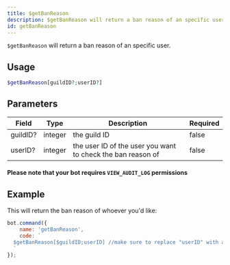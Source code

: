 ```yaml
---
title: $getBanReason
description: $getBanReason will return a ban reason of an specific user.
id: getBanReason
---
```


`$getBanReason` will return a ban reason of an specific user.

## Usage

```php
$getBanReason[guildID?;userID?]
```

## Parameters

| Field    | Type    | Description                                                 | Required |
|----------|---------|-------------------------------------------------------------|----------|
| guildID? | integer | the guild ID                                                | false    |
| userID?  | integer | the user ID of the user you want to check the ban reason of | false    |

#### Please note that your bot requires `VIEW_AUDIT_LOG` permissions

## Example

This will return the ban reason of whoever you'd like:

```javascript
bot.command({
    name: 'getBanReason',
    code: `
  $getBanReason[$guildID;userID] //make sure to replace "userID" with an actual user ID
  `
});
```